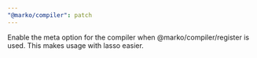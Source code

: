 ```yaml
---
"@marko/compiler": patch
---
```


Enable the meta option for the compiler when @marko/compiler/register is used. This makes usage with lasso easier.
